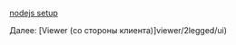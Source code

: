 [nodejs setup](viewer/php.md ':include :type=markdown')

Далее: [Viewer (со стороны клиента)]viewer/2legged/ui)
